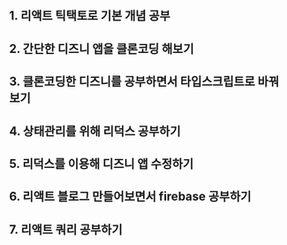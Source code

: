 ## 1. 리액트 틱택토로 기본 개념 공부

## 2. 간단한 디즈니 앱을 클론코딩 해보기

## 3. 클론코딩한 디즈니를 공부하면서 타입스크립트로 바꿔보기

## 4. 상태관리를 위해 리덕스 공부하기

## 5. 리덕스를 이용해 디즈니 앱 수정하기

## 6. 리액트 블로그 만들어보면서 firebase 공부하기

## 7. 리액트 쿼리 공부하기
